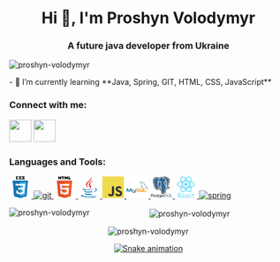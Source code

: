 
<!--
**Proshyn-Volodymyr/Proshyn-Volodymyr** is a ✨ _special_ ✨ repository because its `README.md` (this file) appears on your GitHub profile.

Here are some ideas to get you started:

- 🔭 I’m currently working on ...
- 🌱 I’m currently learning ...
- 👯 I’m looking to collaborate on ...
- 🤔 I’m looking for help with ...
- 💬 Ask me about ...
- 📫 How to reach me: ...
- 😄 Pronouns: ...
- ⚡ Fun fact: ...
-->
<div align="center">
    <h1 align="center">Hi 👋, I'm Proshyn Volodymyr</h1>
<h3 align="center">A future java developer from Ukraine</h3>

<p align="left"> <img src="https://komarev.com/ghpvc/?username=proshyn-volodymyr&label=Profile%20views&color=0e75b6&style=flat" alt="proshyn-volodymyr" /> </p>

<!-- <p align="left"> <a href="https://github.com/ryo-ma/github-profile-trophy"><img src="https://github-profile-trophy.vercel.app/?username=proshyn-volodymyr" alt="proshyn-volodymyr" /></a> </p> -->
<p align="left">
    - 🌱 I’m currently learning **Java, Spring, GIT, HTML, CSS, JavaScript**
</p>

<h3 align="left">Connect with me:</h3>
<p align="left">
    <img src="https://user-images.githubusercontent.com/108952970/194712670-6af7da17-9cf5-4a18-9d60-20c0fede7a56.png" width="40" height="40"></img>
    <img src="https://user-images.githubusercontent.com/108952970/194713061-99244536-d255-45c5-872f-ec87d1392c6b.png" width="40" height="40"></img>

</p>

<h3 align="left">Languages and Tools:</h3>
<p align="left"> <a href="https://www.w3schools.com/css/" target="_blank" rel="noreferrer"> <img src="https://raw.githubusercontent.com/devicons/devicon/master/icons/css3/css3-original-wordmark.svg" alt="css3" width="40" height="40"/> </a> <a href="https://git-scm.com/" target="_blank" rel="noreferrer"> <img src="https://www.vectorlogo.zone/logos/git-scm/git-scm-icon.svg" alt="git" width="40" height="40"/> </a> <a href="https://www.w3.org/html/" target="_blank" rel="noreferrer"> <img src="https://raw.githubusercontent.com/devicons/devicon/master/icons/html5/html5-original-wordmark.svg" alt="html5" width="40" height="40"/> </a> <a href="https://www.java.com" target="_blank" rel="noreferrer"> <img src="https://raw.githubusercontent.com/devicons/devicon/master/icons/java/java-original.svg" alt="java" width="40" height="40"/> </a> <a href="https://developer.mozilla.org/en-US/docs/Web/JavaScript" target="_blank" rel="noreferrer"> <img src="https://raw.githubusercontent.com/devicons/devicon/master/icons/javascript/javascript-original.svg" alt="javascript" width="40" height="40"/> </a> <a href="https://www.mysql.com/" target="_blank" rel="noreferrer"> <img src="https://raw.githubusercontent.com/devicons/devicon/master/icons/mysql/mysql-original-wordmark.svg" alt="mysql" width="40" height="40"/> </a> <a href="https://www.postgresql.org" target="_blank" rel="noreferrer"> <img src="https://raw.githubusercontent.com/devicons/devicon/master/icons/postgresql/postgresql-original-wordmark.svg" alt="postgresql" width="40" height="40"/> </a> <a href="https://reactjs.org/" target="_blank" rel="noreferrer"> <img src="https://raw.githubusercontent.com/devicons/devicon/master/icons/react/react-original-wordmark.svg" alt="react" width="40" height="40"/> </a> <a href="https://spring.io/" target="_blank" rel="noreferrer"> <img src="https://www.vectorlogo.zone/logos/springio/springio-icon.svg" alt="spring" width="40" height="40"/> </a> </p>

<p><img align="left" src="https://github-readme-stats.vercel.app/api/top-langs?username=proshyn-volodymyr&show_icons=true&locale=en&layout=compact" alt="proshyn-volodymyr" /></p>

<p>&nbsp;<img align="center" src="https://github-readme-stats.vercel.app/api?username=proshyn-volodymyr&show_icons=true&locale=en" alt="proshyn-volodymyr" /></p>

<p><img align="center" src="https://github-readme-streak-stats.herokuapp.com/?user=proshyn-volodymyr&" alt="proshyn-volodymyr" /></p>

<div><a target="_blank" rel="noopener noreferrer" href="https://github.com/thepiyushmalhotra/thepiyushmalhotra/blob/output/github-contribution-grid-snake.svg"><img src="https://github.com/thepiyushmalhotra/thepiyushmalhotra/raw/output/github-contribution-grid-snake.svg" alt="Snake animation" style="max-width: 100%;"></a>
</div>
</div>

